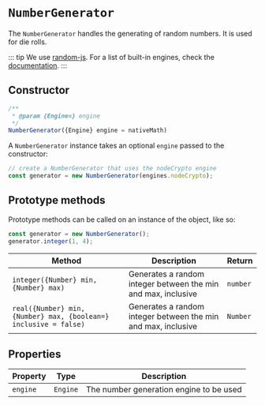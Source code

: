 # `NumberGenerator`

The `NumberGenerator` handles the generating of random numbers. It is used for die rolls.

::: tip
We use [random-js](https://github.com/ckknight/random-js). For a list of built-in engines, check the [documentation](https://github.com/ckknight/random-js#engines).
:::


## Constructor

```js
/**
 * @param {Engine=} engine
 */ 
NumberGenerator({Engine} engine = nativeMath)
```

A `NumberGenerator` instance takes an optional `engine` passed to the constructor:

```js
// create a NumberGenerator that uses the nodeCrypto engine
const generator = new NumberGenerator(engines.nodeCrypto);
```


## Prototype methods

Prototype methods can be called on an instance of the object, like so:

```js
const generator = new NumberGenerator();
generator.integer(1, 4);
```

| Method                                                       | Description                                                  | Return   |
| ------------------------------------------------------------ | ------------------------------------------------------------ | -------- |
| `integer({Number} min, {Number} max)`                        | Generates a random integer between the min and max, inclusive | `number` |
| `real({Number} min, {Number} max, {boolean=} inclusive = false)` | Generates a random integer between the min and max, inclusive | `Number` |


## Properties

| Property   | Type     | Description                                                  |
| ---------- | -------- | ------------------------------------------------------------ |
| `engine` | `Engine` | The number generation engine to be used |
